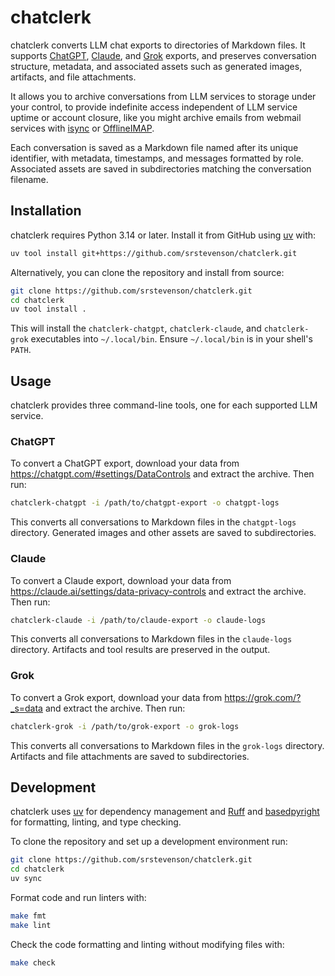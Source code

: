 # chatclerk

chatclerk converts LLM chat exports to directories of Markdown files. It
supports [ChatGPT], [Claude], and [Grok] exports, and preserves conversation
structure, metadata, and associated assets such as generated images, artifacts,
and file attachments.

It allows you to archive conversations from LLM services to storage under your
control, to provide indefinite access independent of LLM service uptime or
account closure, like you might archive emails from webmail services with
[isync] or [OfflineIMAP].

Each conversation is saved as a Markdown file named after its unique identifier,
with metadata, timestamps, and messages formatted by role. Associated assets are
saved in subdirectories matching the conversation filename.

## Installation

chatclerk requires Python 3.14 or later. Install it from GitHub using [uv] with:

```sh
uv tool install git+https://github.com/srstevenson/chatclerk.git
```

Alternatively, you can clone the repository and install from source:

```sh
git clone https://github.com/srstevenson/chatclerk.git
cd chatclerk
uv tool install .
```

This will install the `chatclerk-chatgpt`, `chatclerk-claude`, and
`chatclerk-grok` executables into `~/.local/bin`. Ensure `~/.local/bin` is in
your shell's `PATH`.

## Usage

chatclerk provides three command-line tools, one for each supported LLM service.

### ChatGPT

To convert a ChatGPT export, download your data from
<https://chatgpt.com/#settings/DataControls> and extract the archive. Then run:

```sh
chatclerk-chatgpt -i /path/to/chatgpt-export -o chatgpt-logs
```

This converts all conversations to Markdown files in the `chatgpt-logs`
directory. Generated images and other assets are saved to subdirectories.

### Claude

To convert a Claude export, download your data from
<https://claude.ai/settings/data-privacy-controls> and extract the archive. Then
run:

```sh
chatclerk-claude -i /path/to/claude-export -o claude-logs
```

This converts all conversations to Markdown files in the `claude-logs`
directory. Artifacts and tool results are preserved in the output.

### Grok

To convert a Grok export, download your data from <https://grok.com/?_s=data>
and extract the archive. Then run:

```sh
chatclerk-grok -i /path/to/grok-export -o grok-logs
```

This converts all conversations to Markdown files in the `grok-logs` directory.
Artifacts and file attachments are saved to subdirectories.

## Development

chatclerk uses [uv] for dependency management and [Ruff] and [basedpyright] for
formatting, linting, and type checking.

To clone the repository and set up a development environment run:

```sh
git clone https://github.com/srstevenson/chatclerk.git
cd chatclerk
uv sync
```

Format code and run linters with:

```sh
make fmt
make lint
```

Check the code formatting and linting without modifying files with:

```sh
make check
```

[basedpyright]: https://docs.basedpyright.com/
[ChatGPT]: https://chatgpt.com/
[Claude]: https://claude.ai/
[Grok]: https://grok.com/
[isync]: https://isync.sourceforge.io/
[OfflineIMAP]: https://github.com/OfflineIMAP/offlineimap3
[Ruff]: https://docs.astral.sh/ruff/
[uv]: https://docs.astral.sh/uv/
